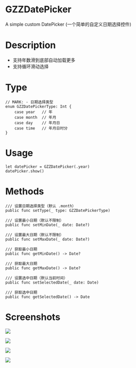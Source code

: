 # GZZDatePicker

A simple custom DatePicker (一个简单的自定义日期选择控件)

# Description

* 支持年数滑到底部自动加载更多
* 支持循环滑动选择

# Type

```
// MARK: - 日期选择类型
enum GZZDatePickerType: Int {
    case year   // 年
    case month  // 年月
    case day    // 年月日
    case time   // 年月日时分
}
```

# Usage

```
let datePicker = GZZDatePicker(.year)
datePicker.show()
```

# Methods

```
/// 设置日期选择类型（默认 .month）
public func setType(_ type: GZZDatePickerType)
    
/// 设置最小日期（默认不限制）
public func setMinDate(_ date: Date?)
    
/// 设置最大日期（默认不限制）
public func setMaxDate(_ date: Date?)
    
/// 获取最小日期
public func getMinDate() -> Date?
    
/// 获取最大日期
public func getMaxDate() -> Date?
    
/// 设置选中日期（默认当前时间）
public func setSelectedDate(_ date: Date)
    
/// 获取选中日期
public func getSelectedDate() -> Date
```

# Screenshots

![](https://ws2.sinaimg.cn/large/006tNc79gy1fr78wxgzz4j30yi1pcn2s.jpg)

![](https://ws1.sinaimg.cn/large/006tNc79gy1fr78x1um3vj30yi1pcwkn.jpg)

![](https://ws3.sinaimg.cn/large/006tNc79gy1fr78x60scoj30yi1pcjxu.jpg)

![](https://ws2.sinaimg.cn/large/006tNc79gy1fr78x9hxdfj30yi1pcq9x.jpg)


